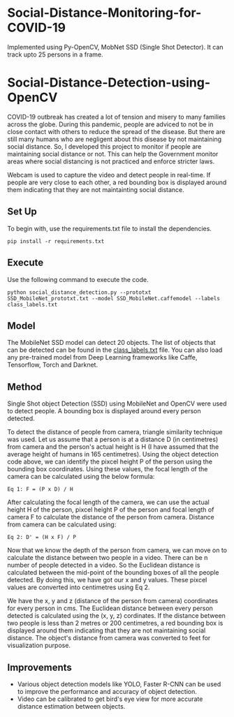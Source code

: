 # Social-Distance-Monitoring-for-COVID-19
Implemented using Py-OpenCV, MobNet SSD (Single Shot Detector). It can track upto 25 persons in a frame. 
# Social-Distance-Detection-using-OpenCV

COVID-19 outbreak has created a lot of tension and misery to many families across the globe. During this pandemic, people are adviced to not be in close contact with others to reduce the spread of the disease. But there are still many humans who are negligent about this disease by not maintaining social distance. So, I developed this project to monitor if people are maintaining social distance or not. This can help the Government monitor areas where social distancing is not practiced and enforce stricter laws.

Webcam is used to capture the video and detect people in real-time. If people are very close to each other, a red bounding box is displayed around them indicating that they are not maintainting social distance. 




## Set Up

To begin with, use the requirements.txt file to install the dependencies.
```
pip install -r requirements.txt
```

## Execute

Use the following command to execute the code.
```
python social_distance_detection.py --prototxt SSD_MobileNet_prototxt.txt --model SSD_MobileNet.caffemodel --labels class_labels.txt
```

## Model

The MobileNet SSD model can detect 20 objects. The list of objects that can be detected can be found in the [class_labels.txt](class_labels.txt) file.
You can also load any pre-trained model from Deep Learning frameworks like Caffe, Tensorflow, Torch and Darknet. 


## Method

Single Shot object Detection (SSD) using MobileNet and OpenCV were used to detect people. A bounding box is displayed around every person detected. 

To detect the distance of people from camera, triangle similarity technique was used. Let us assume that a person is at a distance D (in centimetres) from camera and the person's actual height is H (I have assumed that the average height of humans in 165 centimetres). Using the object detection code above, we can identify the pixcel height P of the person using the bounding box coordinates. Using these values, the focal length of the camera can be calculated using the below formula:

```
Eq 1: F = (P x D) / H
```
After calculating the focal length of the camera, we can use the actual height H of the person, pixcel height P of the person and focal length of camera F to calculate the distance of the person from camera. Distance from camera can be calculated using:

```
Eq 2: D' = (H x F) / P
```
Now that we know the depth of the person from camera, we can move on to calculate the distance between two people in a video. There can be n number of people detected in a video. So the Euclidean distance is calculated between the mid-point of the bounding boxes of all the people detected. By doing this, we have got our x and y values. These pixcel values are converted into centimetres using Eq 2.

We have the x, y and z (distance of the person from camera) coordinates for every person in cms. The Euclidean distance between every person detected is calculated using the (x, y, z) cordinates. If the distance between two people is less than 2 metres or 200 centimetres, a red bounding box is displayed around them indicating that they are not maintaining social distance. The object's distance from camera was converted to feet for visualization purpose. 

## Improvements

* Various object detection models like YOLO, Faster R-CNN can be used to improve the performance and accuracy of object detection.
* Video can be calibrated to get bird's eye view for more accurate distance estimation between objects.
